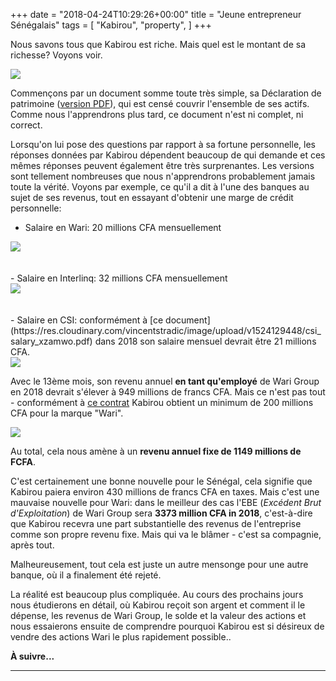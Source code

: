 +++
date = "2018-04-24T10:29:26+00:00"
title = "Jeune entrepreneur Sénégalais"
tags = [
    "Kabirou",
    "property",
]
+++

Nous savons tous que Kabirou est riche. Mais quel est le montant de sa richesse? Voyons voir.


<div class="container" style="width:auto">
  <a target="blank" href="https://res.cloudinary.com/vincentstradic/image/upload/v1523983420/DECLARATION_PATRIMOINE_bholox.jpg">
    <img src="https://res.cloudinary.com/vincentstradic/image/upload/v1523983420/DECLARATION_PATRIMOINE_bholox.jpg" style="max-width:100%">
  </a>
</div>
<!--more-->

Commençons par un document somme toute très simple, sa Déclaration de patrimoine  (<a target="blank" href="https://res.cloudinary.com/vincentstradic/image/upload/v1523977187/DECLARATION_PATRIMOINE_rawizo.pdf">version PDF</a>), qui est censé couvrir l'ensemble de ses actifs. Comme nous l'apprendrons plus tard, ce document n'est ni complet, ni correct.

Lorsqu'on lui pose des questions par rapport à sa fortune personnelle, les réponses données par Kabirou dépendent beaucoup de qui demande et ces mêmes réponses peuvent également être très surprenantes. Les versions sont tellement nombreuses que nous n'apprendrons probablement jamais toute la vérité. Voyons par exemple, ce qu'il a dit à l'une des banques au sujet de ses revenus, tout en essayant d'obtenir une marge de crédit personnelle:

- Salaire en Wari: 20 millions CFA mensuellement
<div class="container" style="width:auto">
  <a target="blank" href="https://res.cloudinary.com/vincentstradic/image/upload/v1524129448/wari_salary_qwu2rp.jpg">
    <img src="https://res.cloudinary.com/vincentstradic/image/upload/v1524129448/wari_salary_qwu2rp.jpg" style="max-width:100%">
  </a>
</div>
<br></br>
- Salaire en Interlinq: 32 millions CFA mensuellement
<div class="container" style="width:auto">
  <a target="blank" href="https://res.cloudinary.com/vincentstradic/image/upload/v1524129448/Interlinq_salary_pcspvq.jpg">
    <img src="http://res.cloudinary.com/vincentstradic/image/upload/bo_1px_solid_rgb:000/v1524129448/Interlinq_salary_pcspvq.jpg" style="max-width:100%">
  </a>
</div>
<br></br>
- Salaire en CSI: conformément à [ce document](https://res.cloudinary.com/vincentstradic/image/upload/v1524129448/csi_salary_xzamwo.pdf) dans 2018 son salaire mensuel devrait être 21 millions CFA.
<div class="container" style="width:auto">
  <a target="blank" href="https://res.cloudinary.com/vincentstradic/image/upload/v1524133649/csi_salary_extract_ug7yai.jpg">
    <img src="https://res.cloudinary.com/vincentstradic/image/upload/v1524133649/csi_salary_extract_ug7yai.jpg" style="max-width:100%">
  </a>
</div>

Avec le 13ème mois, son revenu annuel **en tant qu'employé** de Wari Group en 2018 devrait s'élever à 949 millions de francs CFA. Mais ce n'est pas tout - conformément à [ce сontrat](https://res.cloudinary.com/vincentstradic/image/upload/v1524129448/CONTRAT_LICENCE_MARQUE_ju7hze.pdf) Kabirou obtient un minimum de 200 millions CFA pour la marque "Wari".
<div class="container" style="width:auto">
  <a target="blank" href="https://res.cloudinary.com/vincentstradic/image/upload/v1524129752/from_marque_contract_cz4hwb.jpg">
    <img src="https://res.cloudinary.com/vincentstradic/image/upload/v1524129752/from_marque_contract_cz4hwb.jpg" style="max-width:100%">
  </a>
</div>

Au total, cela nous amène à un **revenu annuel fixe de 1149 millions de FCFA**.

C'est certainement une bonne nouvelle pour le Sénégal, cela signifie que Kabirou paiera environ 430 millions de francs CFA en taxes. Mais c'est une mauvaise nouvelle pour Wari: dans le meilleur des cas l'EBE (_Excédent Brut d'Exploitation_) de Wari Group sera **3373 million CFA in 2018**, c'est-à-dire que Kabirou recevra une part substantielle des revenus de l'entreprise comme son propre revenu fixe. Mais qui va le blâmer - c'est sa compagnie, après tout.

Malheureusement, tout cela est juste un autre mensonge pour une autre banque, où il a finalement été rejeté.

La réalité est beaucoup plus compliquée. Au cours des prochains jours nous étudierons en détail, où Kabirou reçoit son argent et comment il le dépense, les revenus de Wari Group, le solde et la valeur des actions et nous essaierons ensuite de comprendre pourquoi Kabirou est si désireux de vendre des actions Wari le plus rapidement possible..

**À suivre...**
<hr>
